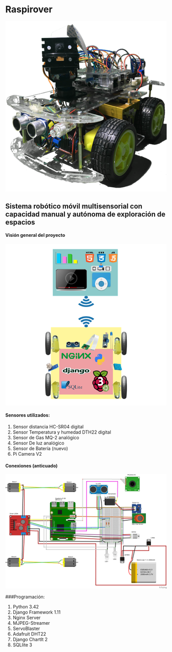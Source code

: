 # Raspirover

![](https://github.com/erhnam/Raspirover/blob/master/media/raspirover.png)


## Sistema robótico móvil multisensorial con capacidad manual y autónoma de exploración de espacios


#### Visión general del proyecto

![](https://github.com/erhnam/Raspirover/blob/master/fotos/vision.png)

#### Sensores utilizados:  

1. Sensor distancia HC-SR04 digital
2. Sensor Temperatura y humedad DTH22 digital
3. Sensor de Gas MQ-2 analógico
4. Sensor De luz analógico
5. Sensor de Batería (nuevo)
6. Pi Camera V2

#### Conexiones (anticuado)

![](https://github.com/erhnam/Raspirover/blob/master/fotos/estructura.png)

###Programación:

1. Python 3.42
2. Django Framework 1.11
3. Nginx Server   
4. MJPEG-Streamer
5. ServoBlaster
6. Adafruit DHT22
7. Django ChartIt 2
8. SQLlite 3
